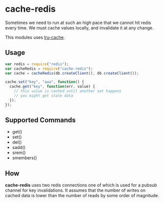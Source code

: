 cache-redis
===========

Sometimes we need to run at such an high pace that we cannot hit redis
every time. We must cache values locally, and invalidate it at any
change.

This modules uses [lru-cache](https://www.npmjs.org/package/lru-cache).

Usage
-----

```javascript
var redis = require("redis");
var cacheRedis = require("cache-redis");
var cache = cacheRedis(db.createClient(), db.createClient());

cache.set("key", "aaa", function() {
  cache.get("key", function(err, value) {
    // this value is cached until another set happens
    // you might get stale data
  });
});
```

Supported Commands
------------------

* get()
* set()
* del()
* sadd()
* srem()
* smembers()

How
---

__cache-redis__ uses two redis connections one of which is used for
a pubsub channel for key invalidations. It assumes that the number of
writes on cached data is lower than the number of reads by some order of
magnitude.

